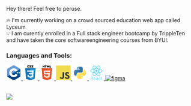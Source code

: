 Hey there! Feel free to peruse.

🔥 I'm currently working on a crowd sourced education web app called Lyceum</br>
💡 I am curently enrolled in a Full stack engineer bootcamp by TrippleTen and have taken the core softwareengineering courses from BYUI. </br>

<h3 align="left">Languages and Tools:</h3>
<p align="left"> 
  <a href="https://www.w3schools.com/cpp/" target="_blank" rel="noreferrer"> <img src="https://raw.githubusercontent.com/devicons/devicon/master/icons/cplusplus/cplusplus-original.svg" alt="cplusplus" width="40" height="40"/> </a> 
  <a href="https://www.w3schools.com/css/" target="_blank" rel="noreferrer"> <img src="https://raw.githubusercontent.com/devicons/devicon/master/icons/css3/css3-original-wordmark.svg" alt="css3" width="40" height="40"/> </a> 
  <a href="https://www.w3.org/html/" target="_blank" rel="noreferrer"> <img src="https://raw.githubusercontent.com/devicons/devicon/master/icons/html5/html5-original-wordmark.svg" alt="html5" width="40" height="40"/> </a> 
  <a href="https://developer.mozilla.org/en-US/docs/Web/JavaScript" target="_blank" rel="noreferrer"> <img src="https://raw.githubusercontent.com/devicons/devicon/master/icons/javascript/javascript-original.svg" alt="javascript" width="40" height="40"/> </a> 
  <a href="https://www.python.org" target="_blank" rel="noreferrer"> <img src="https://raw.githubusercontent.com/devicons/devicon/master/icons/python/python-original.svg" alt="python" width="40" height="40"/> </a> 
  <a href="https://reactjs.org/" target="_blank" rel="noreferrer"> <img src="https://raw.githubusercontent.com/devicons/devicon/master/icons/react/react-original-wordmark.svg" alt="react" width="40" height="40"/> </a>
  <a href="https://www.figma.com/" target="_blank" rel="noreferrer"> <img src="https://www.vectorlogo.zone/logos/figma/figma-icon.svg" alt="figma" width="40" height="40"/> </a> </p>

</br>

<!--<a href="https://github.com/jakerslam">
<img align="center" alt="Jay's Github Stats" src="https://github-readme-stats.codestackr.vercel.app/api?username=jakerslam&show_icons=true&hide_border=true&count_private=true&include_all_commits=true&theme=radical" /></a>-->

<a href="https://github.com/jakerslam">
  <img align="center" src="https://github-readme-stats.anuraghazra1.vercel.app/api/top-langs/?username=jakerslam&layout=compact&theme=radical" />
</a>
